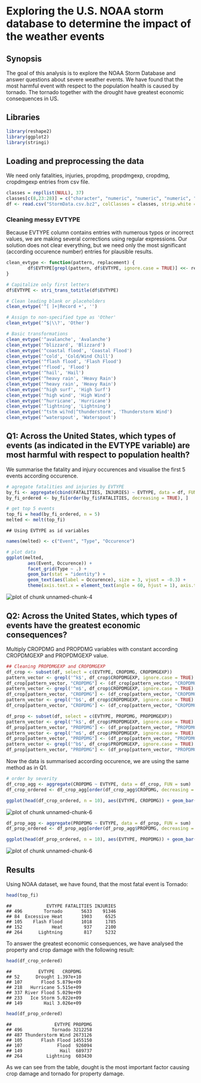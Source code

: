 # Exploring the U.S. NOAA storm database to determine the impact of the weather events

## Synopsis
The goal of this analysis is to explore the NOAA Storm Database and answer 
questions about severe weather events. We have found that the most harmful 
event with respect to the population health is caused by tornado. The tornado 
together with the drought have greatest economic consequences in US. 

## Libraries


```r
library(reshape2)
library(ggplot2)
library(stringi)
```

## Loading and preprocessing the data

We need only fatalities, injuries, propdmg, propdmgexp, cropdmg, cropdmgexp entries from csv file.


```r
classes = rep(list(NULL), 37)
classes[c(8,23:28)] = c("character", "numeric", "numeric", "numeric", "character", "numeric", "character")
df <- read.csv("StormData.csv.bz2", colClasses = classes, strip.white = TRUE)
```

### Cleaning messy EVTYPE
Because EVTYPE column contains entries with numerous typos or incorrect values, 
we are making several corrections using regular expressions. Our solution does not
clear everything, but we need only the most significant (according occurence 
number) entries for plausible results.


```r
clean_evtype <- function(pattern, replacement) {
        df$EVTYPE[grepl(pattern, df$EVTYPE, ignore.case = TRUE)] <<- replacement
}

# Capitalize only first letters
df$EVTYPE <- stri_trans_totitle(df$EVTYPE)

# Clean leading blank or placeholders
clean_evtype('^[ ]+|Record +', '')

# Assign to non-specified type as 'Other'
clean_evtype('^$|\\?', 'Other')

# Basic transformations
clean_evtype('^avalanche', 'Avalanche')
clean_evtype('^blizzard', 'Blizzard')
clean_evtype('^coastal flood', 'Coastal Flood')
clean_evtype('^cold', 'Cold/Wind Chill')
clean_evtype('^flash flood', 'Flash Flood')
clean_evtype('^flood', 'Flood')
clean_evtype('^hail', 'Hail')
clean_evtype('^heavy rain', 'Heavy Rain')
clean_evtype('^heavy rain', 'Heavy Rain')
clean_evtype('^high surf', 'High Surf')
clean_evtype('^high wind', 'High Wind')
clean_evtype('^hurricane', 'Hurricane') 
clean_evtype('^lightning', 'Lightning')
clean_evtype('^tstm wi?nd|^thunderstorm', 'Thunderstorm Wind')
clean_evtype('^waterspout', 'Waterspout')
```

## Q1: Across the United States, which types of events (as indicated in the EVTYPE variable) are most harmful with respect to population health?

We summarise the fatality and injury occurences and visualise the first 5 events
according occurence.


```r
# agregate fatalities and injuries by EVTYPE 
by_fi <- aggregate(cbind(FATALITIES, INJURIES) ~ EVTYPE, data = df, FUN = sum)
by_fi_ordered <- by_fi[order(by_fi$FATALITIES, decreasing = TRUE), ]

# get top 5 events
top_fi = head(by_fi_ordered, n = 5)
melted <- melt(top_fi)
```

```
## Using EVTYPE as id variables
```

```r
names(melted) <- c("Event", "Type", "Occurence")

# plot data
ggplot(melted, 
        aes(Event, Occurence)) + 
        facet_grid(Type ~ .) + 
        geom_bar(stat = "identity") + 
        geom_text(aes(label = Occurence), size = 3, vjust = -0.3) + 
        theme(axis.text.x = element_text(angle = 60, hjust = 1), axis.title.x = element_blank(), axis.title.y = element_blank())
```

![plot of chunk unnamed-chunk-4](figure/unnamed-chunk-4.png) 



## Q2: Across the United States, which types of events have the greatest economic consequences?

Multiply CROPDMG and PROPDMG variables with constant according CROPDMGEXP 
and PROPDMGEXP value. 


```r
## Cleaning PROPDMGEXP and CROPDMGEXP
df_crop <- subset(df, select = c(EVTYPE, CROPDMG, CROPDMGEXP))
pattern_vector <- grepl('^k$', df_crop$CROPDMGEXP, ignore.case = TRUE)
df_crop[pattern_vector, "CROPDMG"] <- (df_crop[pattern_vector, "CROPDMG"] * 10^3)
pattern_vector <- grepl('^m$', df_crop$CROPDMGEXP, ignore.case = TRUE)
df_crop[pattern_vector, "CROPDMG"] <- (df_crop[pattern_vector, "CROPDMG"] * 10^6)
pattern_vector <- grepl('^b$', df_crop$CROPDMGEXP, ignore.case = TRUE)
df_crop[pattern_vector, "CROPDMG"] <- (df_crop[pattern_vector, "CROPDMG"] * 10^9)

df_prop <- subset(df, select = c(EVTYPE, PROPDMG, PROPDMGEXP))
pattern_vector <- grepl('^k$', df_crop$PROPDMGEXP, ignore.case = TRUE)
df_prop[pattern_vector, "PROPDMG"] <- (df_prop[pattern_vector, "PROPDMG"] * 10^3)
pattern_vector <- grepl('^m$', df_crop$PROPDMGEXP, ignore.case = TRUE)
df_prop[pattern_vector, "PROPDMG"] <- (df_prop[pattern_vector, "PROPDMG"] * 10^6)
pattern_vector <- grepl('^b$', df_crop$PROPDMGEXP, ignore.case = TRUE)
df_prop[pattern_vector, "PROPDMG"] <- (df_prop[pattern_vector, "PROPDMG"] * 10^9)
```

Now the data is summarised according occurence, we are using the same method as 
in Q1.


```r
# order by severity
df_crop_agg <- aggregate(CROPDMG ~ EVTYPE, data = df_crop, FUN = sum)
df_crop_ordered <- df_crop_agg[order(df_crop_agg$CROPDMG, decreasing = TRUE), c("EVTYPE", "CROPDMG")]

ggplot(head(df_crop_ordered, n = 10), aes(EVTYPE, CROPDMG)) + geom_bar(stat = "identity") + theme(axis.text.x = element_text(angle = 60, hjust = 1), axis.title.x = element_blank())
```

![plot of chunk unnamed-chunk-6](figure/unnamed-chunk-61.png) 

```r
df_prop_agg <- aggregate(PROPDMG ~ EVTYPE, data = df_prop, FUN = sum)
df_prop_ordered <- df_prop_agg[order(df_prop_agg$PROPDMG, decreasing = TRUE), c("EVTYPE", "PROPDMG")]

ggplot(head(df_prop_ordered, n = 10), aes(EVTYPE, PROPDMG)) + geom_bar(stat = "identity") + theme(axis.text.x = element_text(angle = 60, hjust = 1), axis.title.x = element_blank())
```

![plot of chunk unnamed-chunk-6](figure/unnamed-chunk-62.png) 

## Results
Using NOAA dataset, we have found, that the most fatal event is Tornado:


```r
head(top_fi)
```

```
##             EVTYPE FATALITIES INJURIES
## 496        Tornado       5633    91346
## 84  Excessive Heat       1903     6525
## 105    Flash Flood       1018     1785
## 152           Heat        937     2100
## 264      Lightning        817     5232
```

To answer the greatest economic consequences, we have analysed the property 
and crop damage with the following result:


```r
head(df_crop_ordered)
```

```
##          EVTYPE   CROPDMG
## 52      Drought 1.397e+10
## 107       Flood 5.879e+09
## 218   Hurricane 5.515e+09
## 337 River Flood 5.029e+09
## 233   Ice Storm 5.022e+09
## 149        Hail 3.026e+09
```

```r
head(df_prop_ordered)
```

```
##                EVTYPE PROPDMG
## 496           Tornado 3212258
## 487 Thunderstorm Wind 2673126
## 105       Flash Flood 1455150
## 107             Flood  926094
## 149              Hail  689737
## 264         Lightning  603430
```

As we can see from the table, dought is the most important factor causing crop 
damage and tornado for property damage.
